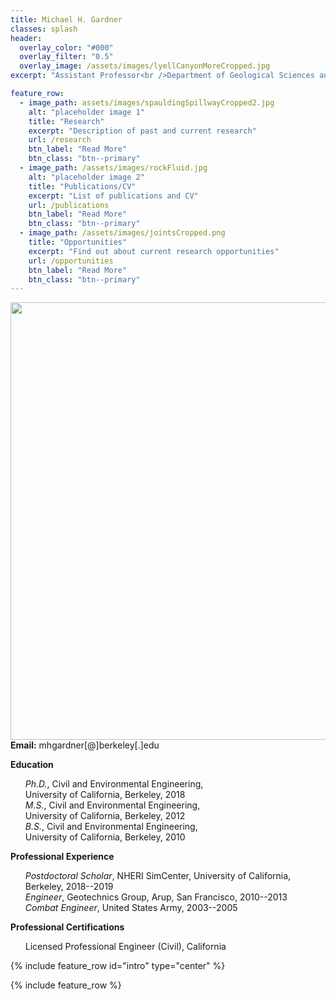 ```yaml
---
title: Michael H. Gardner
classes: splash
header:
  overlay_color: "#000"
  overlay_filter: "0.5"
  overlay_image: /assets/images/lyellCanyonMoreCropped.jpg    
excerpt: "Assistant Professor<br />Department of Geological Sciences and Engineering"

feature_row:
  - image_path: assets/images/spauldingSpillwayCropped2.jpg
    alt: "placeholder image 1"
    title: "Research"
    excerpt: "Description of past and current research"
    url: /research
    btn_label: "Read More"
    btn_class: "btn--primary"
  - image_path: /assets/images/rockFluid.jpg
    alt: "placeholder image 2"
    title: "Publications/CV"
    excerpt: "List of publications and CV"
    url: /publications
    btn_label: "Read More"
    btn_class: "btn--primary"
  - image_path: /assets/images/jointsCropped.png
    title: "Opportunities"
    excerpt: "Find out about current research opportunities"
    url: /opportunities
    btn_label: "Read More"
    btn_class: "btn--primary"
---
```


<img style="float: right;" src="{{ site.baseurl }}/assets/images/headShot.jpg" width="700">

**Email:** mhgardner[@]berkeley[.]edu<br/>

[comment]: <> (**Phone:** <br/>)

**Education**<br/>
<ul style="list-style: none;">
<li><i>Ph.D.</i>, Civil and Environmental Engineering,<br/>University of California, Berkeley, 2018</li>
<li><i>M.S.</i>, Civil and Environmental Engineering,<br/>University of California, Berkeley, 2012</li>
<li><i>B.S.</i>, Civil and Environmental Engineering,<br/>University of California, Berkeley, 2010</li>
</ul>

**Professional Experience**<br />
<ul style="list-style: none;">
<li><i>Postdoctoral Scholar</i>, NHERI SimCenter, University of California, Berkeley, 2018--2019</li>
<li><i>Engineer</i>, Geotechnics Group, Arup, San Francisco, 2010--2013</li>
<li><i>Combat Engineer</i>, United States Army, 2003--2005</li>
</ul>

**Professional Certifications**<br />
<ul style="list-style: none;">
<li>Licensed Professional Engineer (Civil), California</li>
</ul>

{% include feature_row id="intro" type="center" %}

{% include feature_row %}
